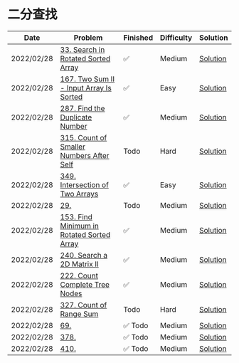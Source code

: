 # 二分查找
| Date       | Problem                                                                                                          | Finished | Difficulty | Solution                                    |
|------------|------------------------------------------------------------------------------------------------------------------|----------|------------|---------------------------------------------|
| 2022/02/28 | [33. Search in Rotated Sorted Array](https://leetcode.com/problems/search-in-rotated-sorted-array/)              | ✅        | Medium     | [Solution](./src/bs/Search.java)            |
| 2022/02/28 | [167. Two Sum II - Input Array Is Sorted](https://leetcode.com/problems/two-sum-ii-input-array-is-sorted/)       | ✅        | Easy       | [Solution](./src/bs/TwoSum.java)            |
| 2022/02/28 | [287. Find the Duplicate Number](https://leetcode.com/problems/find-the-duplicate-number/)                       | ✅        | Medium     | [Solution](./src/bs/FindDuplicate.java)     |
| 2022/02/28 | [315. Count of Smaller Numbers After Self](https://leetcode.com/problems/count-of-smaller-numbers-after-self/)   | Todo     | Hard       | [Solution](./src/bs/CountSmaller.java)      |
| 2022/02/28 | [349. Intersection of Two Arrays](https://leetcode.com/problems/intersection-of-two-arrays/)                     | ✅        | Easy       | [Solution](./src/bs/Intersection.java)      |
| 2022/02/28 | [29.](https://leetcode.com/problems/longest-palindromic-substring/)                                              | Todo     | Medium     | [Solution](./src/bs/LongestPalindrome.java) |
| 2022/02/28 | [153. Find Minimum in Rotated Sorted Array](https://leetcode.com/problems/find-minimum-in-rotated-sorted-array/) | ✅        | Medium     | [Solution](./src/bs/FindMin.java)           |
| 2022/02/28 | [240. Search a 2D Matrix II](https://leetcode.com/problems/search-a-2d-matrix-ii/)                               | ✅        | Medium     | [Solution](./src/bs/SearchMatrix.java)      |
| 2022/02/28 | [222. Count Complete Tree Nodes](https://leetcode.com/problems/count-complete-tree-nodes/)                       | ✅        | Medium     | [Solution](./src/bs/CountNodes.java)        |
| 2022/02/28 | [327. Count of Range Sum](https://leetcode.com/problems/count-of-range-sum/)                                     | Todo     | Hard       | [Solution](./src/bs/CountRangeSum.java)     |
| 2022/02/28 | [69.](https://leetcode.com/problems/longest-palindromic-substring/)                                              | ✅ Todo   | Medium     | [Solution](./src/bs/LongestPalindrome.java) |
| 2022/02/28 | [378.](https://leetcode.com/problems/longest-palindromic-substring/)                                             | ✅ Todo   | Medium     | [Solution](./src/bs/LongestPalindrome.java) |
| 2022/02/28 | [410.](https://leetcode.com/problems/longest-palindromic-substring/)                                             | ✅ Todo   | Medium     | [Solution](./src/bs/LongestPalindrome.java) |
